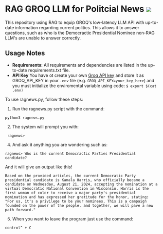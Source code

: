 # RAG GROQ LLM for Politcial News ![](https://github.com/alexcnsf/RAGNews/workflows/tests/badge.svg)

This repository using RAG to equip GROQ's low-latency LLM API with up-to-date information regarding current politics. This allows it to answer questions, such as who is the Democractic Presidential Nominee non-RAG LLM's are unable to answer correctly. 

## Usage Notes

- **Requirements**: All requirements and dependencies are listed in the up-to-date requirements.txt file.
- **API Key** You have ot create your own [Groq API key](https://groq.com) and store it as GROQ_API_KEY in your `.env` file (e.g. `GROQ_API_KEY=your_key_here`) and you must initialize the enviromental variable using code: ` $ export $(cat .env) `

To use ragnews.py, follow these steps:

1. Run the ragnews.py script with the command: 
``` 
python3 ragnews.py 
```

2. The system will prompt you with: 
```
 ragnews> 
```

4. And ask it anything you are wondering such as: 
``` 
ragnews> Who is the current Democractic Parties Presidential candidate? 
```

And it will give an output like this!

```
Based on the provided articles, the current Democratic Party presidential candidate is Kamala Harris, who officially became a candidate on Wednesday, August 21, 2024, accepting the nomination at a virtual Democratic National Convention in Wisconsin. Harris is the first woman of color to receive a major party's presidential nomination and has expressed her gratitude for the honor, stating: "For us, it's a privilege to be your nominees. This is a campaign founded on the power of the people, and together, we will pave a new path forward."
```


5. When you want to leave the program just use the command: 
```
control^ + C 
```

